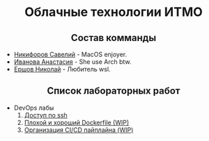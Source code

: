 <h1 align="center"> Облачные технологии ИТМО </h>



<h2 align="center"> Состав комманды </h2>

 - [Никифоров Савелий](https://t.me/waswel) - MacOS enjoyer.
- [Иванова Анастасия](https://t.me/Crevetka960) - She use Arch btw.
- [Ершов Николай](https://t.me/kropacek) - Любитель wsl.

 <h2 align="center"> Список лабораторных работ </h2>

* DevOps лабы
    1. [Доступ по ssh](https://github.com/NikiforovSaveliy/DevOps-ITMO/tree/main/DevOps-1)
    2. [Плохой и хороший Dockerfile (WIP)](https://github.com/NikiforovSaveliy/DevOps-ITMO/tree/main/DevOps-2)
    3. [Организация CI/CD пайплайна (WIP)](https://github.com/NikiforovSaveliy/DevOps-ITMO/tree/main/DevOps-3)

 